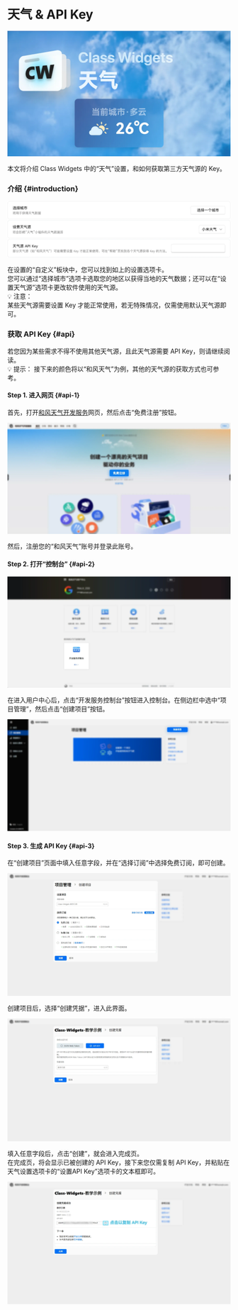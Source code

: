 # 天气 & API Key

![help_docu – 7.png](/instr/cover/adv/weather.png)

本文将介绍 Class Widgets 中的“天气”设置，和如何获取第三方天气源的 Key。  
### 介绍 {#introduction}

![weather.png](/instr/adv/weather.png)

在设置的“自定义”板块中，您可以找到如上的设置选项卡。  
您可以通过“选择城市”选项卡选取您的地区以获得当地的天气数据；还可以在“设置天气源”选项卡更改软件使用的天气源。  
💡 注意：  
某些天气源需要设置 Key 才能正常使用，若无特殊情况，仅需使用默认天气源即可。  
### 获取 API Key {#api}

若您因为某些需求不得不使用其他天气源，且此天气源需要 API Key，则请继续阅读。  
💡 提示： 接下来的颜色将以“和风天气”为例，其他的天气源的获取方式也可参考。  
#### Step 1. 进入网页 {#api-1}

首先，打开[和风天气开发服务](https://dev.qweather.com/)网页，然后点击“免费注册”按钮。  

![wapi – 1.png](/instr/adv/wapi-1.png)

然后，注册您的“和风天气”账号并登录此账号。  
#### Step 2. 打开“控制台” {#api-2}

![wapi – 2.png](/instr/adv/wapi-2.png)

在进入用户中心后，点击“开发服务控制台”按钮进入控制台。在侧边栏中选中“项目管理”，然后点击“创建项目”按钮。  

![wapi – 3.png](/instr/adv/wapi-3.png)

#### Step 3. 生成 API Key {#api-3}

在“创建项目”页面中填入任意字段，并在“选择订阅”中选择免费订阅，即可创建。  

![wapi – 4.png](/instr/adv/wapi-4.png)

创建项目后，选择“创建凭据”，进入此界面。  

![wapi – 5.png](/instr/adv/wapi-5.png)

填入任意字段后，点击“创建”，就会进入完成页。  
在完成页，将会显示已被创建的 API Key，接下来您仅需复制 API Key，并粘贴在天气设置选项卡的“设置API Key”选项卡的文本框即可。

![wapi – 6.png](/instr/adv/wapi-6.png)